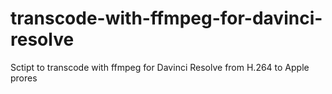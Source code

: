 # transcode-with-ffmpeg-for-davinci-resolve
Sctipt to transcode with ffmpeg for Davinci Resolve from H.264 to Apple prores
